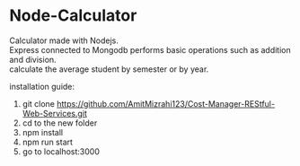 # Node-Calculator 

Calculator made with Nodejs. <br />
Express connected to Mongodb performs basic operations such as addition and division. <br />
calculate the average student by semester or by year. <br />

installation guide: <br />
1. git clone https://github.com/AmitMizrahi123/Cost-Manager-REStful-Web-Services.git <br />
2. cd to the new folder <br />
3. npm install <br />
4. npm run start <br />
5. go to localhost:3000 <br />
